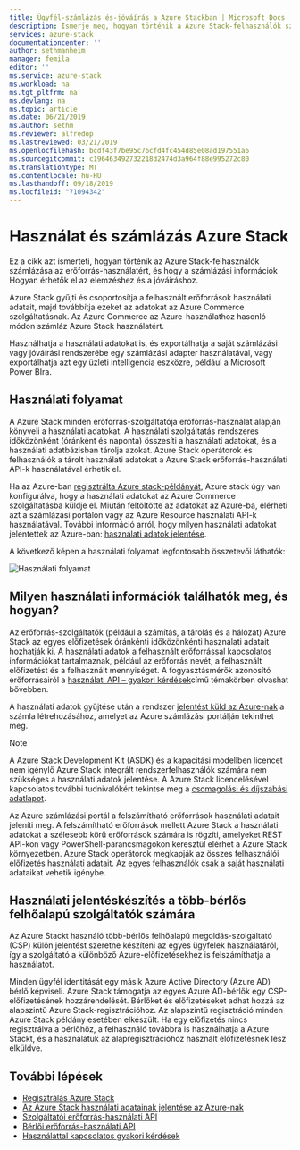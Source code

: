 ```yaml
---
title: Ügyfél-számlázás és-jóváírás a Azure Stackban | Microsoft Docs
description: Ismerje meg, hogyan történik a Azure Stack-felhasználók számlázása az erőforrás-használatért, és hogyan érhető el a számlázási adatok az elemzéshez és a jóváíráshoz.
services: azure-stack
documentationcenter: ''
author: sethmanheim
manager: femila
editor: ''
ms.service: azure-stack
ms.workload: na
ms.tgt_pltfrm: na
ms.devlang: na
ms.topic: article
ms.date: 06/21/2019
ms.author: sethm
ms.reviewer: alfredop
ms.lastreviewed: 03/21/2019
ms.openlocfilehash: bcdf43f7be95c76cfd4fc454d85e08ad197551a6
ms.sourcegitcommit: c196463492732218d2474d3a964f88e995272c80
ms.translationtype: MT
ms.contentlocale: hu-HU
ms.lasthandoff: 09/18/2019
ms.locfileid: "71094342"
---
```

# <a name="usage-and-billing-in-azure-stack"></a>Használat és számlázás Azure Stack

Ez a cikk azt ismerteti, hogyan történik az Azure Stack-felhasználók számlázása az erőforrás-használatért, és hogy a számlázási információk Hogyan érhetők el az elemzéshez és a jóváíráshoz.

Azure Stack gyűjti és csoportosítja a felhasznált erőforrások használati adatait, majd továbbítja ezeket az adatokat az Azure Commerce szolgáltatásnak. Az Azure Commerce az Azure-használathoz hasonló módon számláz Azure Stack használatért.

Használhatja a használati adatokat is, és exportálhatja a saját számlázási vagy jóváírási rendszerébe egy számlázási adapter használatával, vagy exportálhatja azt egy üzleti intelligencia eszközre, például a Microsoft Power BIra.

## <a name="usage-pipeline"></a>Használati folyamat

A Azure Stack minden erőforrás-szolgáltatója erőforrás-használat alapján könyveli a használati adatokat. A használati szolgáltatás rendszeres időközönként (óránként és naponta) összesíti a használati adatokat, és a használati adatbázisban tárolja azokat. Azure Stack operátorok és felhasználók a tárolt használati adatokat a Azure Stack erőforrás-használati API-k használatával érhetik el.

Ha az Azure-ban [regisztrálta Azure stack-példányát](azure-stack-registration.md), Azure stack úgy van konfigurálva, hogy a használati adatokat az Azure Commerce szolgáltatásba küldje el. Miután feltöltötte az adatokat az Azure-ba, elérheti azt a számlázási portálon vagy az Azure Resource használati API-k használatával. További információ arról, hogy milyen használati adatokat jelentettek az Azure-ban: [használati adatok jelentése](azure-stack-usage-reporting.md).  

A következő képen a használati folyamat legfontosabb összetevői láthatók:

![Használati folyamat](media/azure-stack-billing-and-chargeback/usagepipeline.png)

## <a name="what-usage-information-can-i-find-and-how"></a>Milyen használati információk találhatók meg, és hogyan?

Az erőforrás-szolgáltatók (például a számítás, a tárolás és a hálózat) Azure Stack az egyes előfizetések óránkénti időközönkénti használati adatait hozhatják ki. A használati adatok a felhasznált erőforrással kapcsolatos információkat tartalmaznak, például az erőforrás nevét, a felhasznált előfizetést és a felhasznált mennyiséget. A fogyasztásmérők azonosító erőforrásairól a [használati API – gyakori kérdések](azure-stack-usage-related-faq.md)című témakörben olvashat bővebben.

A használati adatok gyűjtése után a rendszer [jelentést küld az Azure-nak](azure-stack-usage-reporting.md) a számla létrehozásához, amelyet az Azure számlázási portálján tekinthet meg.

> [!NOTE]  
> A Azure Stack Development Kit (ASDK) és a kapacitási modellben licencet nem igénylő Azure Stack integrált rendszerfelhasználók számára nem szükséges a használati adatok jelentése. A Azure Stack licencelésével kapcsolatos további tudnivalókért tekintse meg a [csomagolási és díjszabási adatlapot](https://azure.microsoft.com/mediahandler/files/resourcefiles/5bc3f30c-cd57-4513-989e-056325eb95e1/Azure-Stack-packaging-and-pricing-datasheet.pdf).

Az Azure számlázási portál a felszámítható erőforrások használati adatait jeleníti meg. A felszámítható erőforrások mellett Azure Stack a használati adatokat a szélesebb körű erőforrások számára is rögzíti, amelyeket REST API-kon vagy PowerShell-parancsmagokon keresztül elérhet a Azure Stack környezetben. Azure Stack operátorok megkapják az összes felhasználói előfizetés használati adatait. Az egyes felhasználók csak a saját használati adataikat vehetik igénybe.

## <a name="usage-reporting-for-multi-tenant-cloud-service-providers"></a>Használati jelentéskészítés a több-bérlős felhőalapú szolgáltatók számára

Az Azure Stackt használó több-bérlős felhőalapú megoldás-szolgáltató (CSP) külön jelentést szeretne készíteni az egyes ügyfelek használatáról, így a szolgáltató a különböző Azure-előfizetésekhez is felszámíthatja a használatot.

Minden ügyfél identitását egy másik Azure Active Directory (Azure AD) bérlő képviseli. Azure Stack támogatja az egyes Azure AD-bérlők egy CSP-előfizetésének hozzárendelését. Bérlőket és előfizetéseket adhat hozzá az alapszintű Azure Stack-regisztrációhoz. Az alapszintű regisztráció minden Azure Stack példány esetében elkészült. Ha egy előfizetés nincs regisztrálva a bérlőhöz, a felhasználó továbbra is használhatja a Azure Stackt, és a használatuk az alapregisztrációhoz használt előfizetésnek lesz elküldve.

## <a name="next-steps"></a>További lépések

- [Regisztrálás Azure Stack](azure-stack-registration.md)
- [Az Azure Stack használati adatainak jelentése az Azure-nak](azure-stack-usage-reporting.md)
- [Szolgáltatói erőforrás-használati API](azure-stack-provider-resource-api.md)
- [Bérlői erőforrás-használati API](azure-stack-tenant-resource-usage-api.md)
- [Használattal kapcsolatos gyakori kérdések](azure-stack-usage-related-faq.md)
